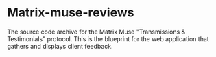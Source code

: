 # Matrix-muse-reviews
​The source code archive for the Matrix Muse "Transmissions &amp; Testimonials" protocol. This is the blueprint for the web application that gathers and displays client feedback.
